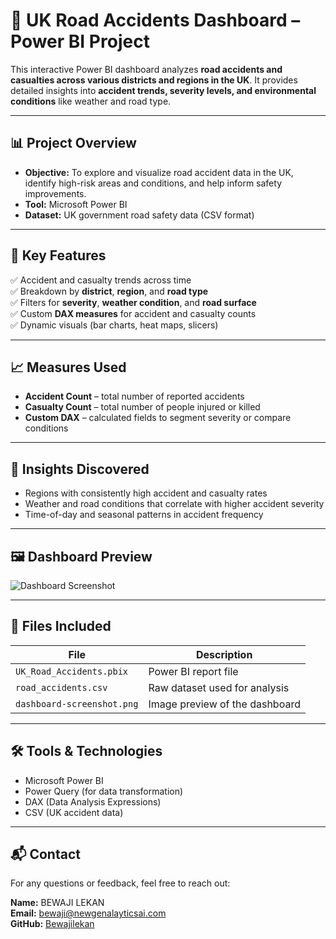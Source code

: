 # 🚧 UK Road Accidents Dashboard – Power BI Project

This interactive Power BI dashboard analyzes **road accidents and casualties across various districts and regions in the UK**. It provides detailed insights into **accident trends, severity levels, and environmental conditions** like weather and road type.

---

## 📊 Project Overview

- **Objective:** To explore and visualize road accident data in the UK, identify high-risk areas and conditions, and help inform safety improvements.
- **Tool:** Microsoft Power BI
- **Dataset:** UK government road safety data (CSV format)

---

## 📌 Key Features

✅ Accident and casualty trends across time  
✅ Breakdown by **district**, **region**, and **road type**  
✅ Filters for **severity**, **weather condition**, and **road surface**  
✅ Custom **DAX measures** for accident and casualty counts  
✅ Dynamic visuals (bar charts, heat maps, slicers)

---

## 📈 Measures Used

- **Accident Count** – total number of reported accidents  
- **Casualty Count** – total number of people injured or killed  
- **Custom DAX** – calculated fields to segment severity or compare conditions

---

## 🧠 Insights Discovered

- Regions with consistently high accident and casualty rates  
- Weather and road conditions that correlate with higher accident severity  
- Time-of-day and seasonal patterns in accident frequency

---

## 🖼️ Dashboard Preview

![Dashboard Screenshot](images/road-accidents-dashboard.png)



---

## 📁 Files Included

| File                         | Description                            |
|------------------------------|----------------------------------------|
| `UK_Road_Accidents.pbix`     | Power BI report file                   |
| `road_accidents.csv`         | Raw dataset used for analysis          |
| `dashboard-screenshot.png`   | Image preview of the dashboard         |

---

## 🛠️ Tools & Technologies

- Microsoft Power BI
- Power Query (for data transformation)
- DAX (Data Analysis Expressions)
- CSV (UK accident data)

---

## 📬 Contact

For any questions or feedback, feel free to reach out:

**Name:** BEWAJI LEKAN  
**Email:** bewaji@newgenalayticsai.com  
**GitHub:** [Bewajilekan](https://github.com/Bewajilekan)


